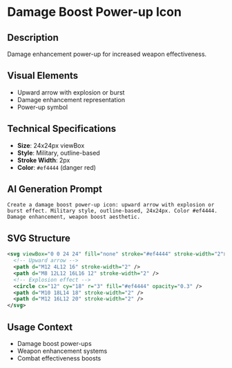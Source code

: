 # Damage Boost Power-up Icon

## Description

Damage enhancement power-up for increased weapon effectiveness.

## Visual Elements

- Upward arrow with explosion or burst
- Damage enhancement representation
- Power-up symbol

## Technical Specifications

- **Size**: 24x24px viewBox
- **Style**: Military, outline-based
- **Stroke Width**: 2px
- **Color**: `#ef4444` (danger red)

## AI Generation Prompt

```text
Create a damage boost power-up icon: upward arrow with explosion or burst effect. Military style, outline-based, 24x24px. Color #ef4444. Damage enhancement, weapon boost aesthetic.
```

## SVG Structure

```svg
<svg viewBox="0 0 24 24" fill="none" stroke="#ef4444" stroke-width="2">
  <!-- Upward arrow -->
  <path d="M12 4L12 16" stroke-width="2" />
  <path d="M8 12L12 16L16 12" stroke-width="2" />
  <!-- Explosion effect -->
  <circle cx="12" cy="18" r="3" fill="#ef4444" opacity="0.3" />
  <path d="M10 18L14 18" stroke-width="2" />
  <path d="M12 16L12 20" stroke-width="2" />
</svg>
```

## Usage Context

- Damage boost power-ups
- Weapon enhancement systems
- Combat effectiveness boosts
